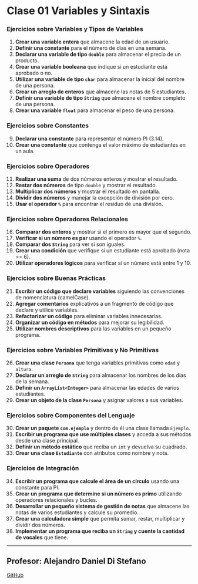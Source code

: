 # Clase 01 Variables y Sintaxis

### Ejercicios sobre Variables y Tipos de Variables

1. **Crear una variable entera** que almacene la edad de un usuario.
2. **Definir una constante** para el número de días en una semana.
3. **Declarar una variable de tipo `double`** para almacenar el precio de un producto.
4. **Crear una variable booleana** que indique si un estudiante está aprobado o no.
5. **Utilizar una variable de tipo `char`** para almacenar la inicial del nombre de una persona.
6. **Crear un arreglo de enteros** que almacene las notas de 5 estudiantes.
7. **Definir una variable de tipo `String`** que almacene el nombre completo de una persona.
8. **Crear una variable `float`** para almacenar el peso de una persona.

### Ejercicios sobre Constantes

9. **Declarar una constante** para representar el número PI (3.14).
10. **Crear una constante** que contenga el valor máximo de estudiantes en un aula.

### Ejercicios sobre Operadores

11. **Realizar una suma** de dos números enteros y mostrar el resultado.
12. **Restar dos números** de tipo `double` y mostrar el resultado.
13. **Multiplicar dos números** y mostrar el resultado en pantalla.
14. **Dividir dos números** y manejar la excepción de división por cero.
15. **Usar el operador `%`** para encontrar el residuo de una división.

### Ejercicios sobre Operadores Relacionales

16. **Comparar dos enteros** y mostrar si el primero es mayor que el segundo.
17. **Verificar si un número es par** usando el operador `%`.
18. **Comparar dos `String`** para ver si son iguales.
19. **Crear una condición** que verifique si un estudiante está aprobado (nota >= 6).
20. **Utilizar operadores lógicos** para verificar si un número está entre 1 y 10.

### Ejercicios sobre Buenas Prácticas

21. **Escribir un código que declare variables** siguiendo las convenciones de nomenclatura (camelCase).
22. **Agregar comentarios** explicativos a un fragmento de código que declare y utilice variables.
23. **Refactorizar un código** para eliminar variables innecesarias.
24. **Organizar un código en métodos** para mejorar su legibilidad.
25. **Utilizar nombres descriptivos** para las variables en un pequeño programa.

### Ejercicios sobre Variables Primitivas y No Primitivas

26. **Crear una clase `Persona`** que tenga variables primitivas como `edad` y `altura`.
27. **Declarar un arreglo de `String`** para almacenar los nombres de los días de la semana.
28. **Definir un `ArrayList<Integer>`** para almacenar las edades de varios estudiantes.
29. **Crear un objeto de la clase `Persona`** y asignar valores a sus variables.

### Ejercicios sobre Componentes del Lenguaje

30. **Crear un paquete `com.ejemplo`** y dentro de él una clase llamada `Ejemplo`.
31. **Escribir un programa que use múltiples clases** y acceda a sus métodos desde una clase principal.
32. **Definir un método estático** que reciba un `int` y devuelva su cuadrado.
33. **Crear una clase `Estudiante`** con atributos como nombre y nota.

### Ejercicios de Integración

34. **Escribir un programa que calcule el área de un círculo** usando una constante para PI.
35. **Crear un programa que determine si un número es primo** utilizando operadores relacionales y bucles.
36. **Desarrollar un pequeño sistema de gestión de notas** que almacene las notas de varios estudiantes y calcule su promedio.
37. **Crear una calculadora simple** que permita sumar, restar, multiplicar y dividir dos números.
38. **Implementar un programa que reciba un `String` y cuente la cantidad de vocales** que tiene.


---



## Profesor: Alejandro Daniel Di Stefano
[GitHub](https://github.com/Drako01) 

